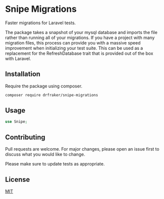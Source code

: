 # Snipe Migrations

Faster migrations for Laravel tests. 

The package takes a snapshot of your mysql database and imports the file rather than running all of your migrations. 
If you have a project with many migration files, this process can provide you with a massive speed improvement when 
initializing your test suite. This can be used as a replacement for the RefreshDatabase trait that is provided out
of the box with Laravel.

## Installation

Require the package using composer.

```bash
composer require drfraker/snipe-migrations
```

## Usage

```php
use Snipe;
```

## Contributing
Pull requests are welcome. For major changes, please open an issue first to discuss what you would like to change.

Please make sure to update tests as appropriate.

## License
[MIT](./LICENSE.md)

